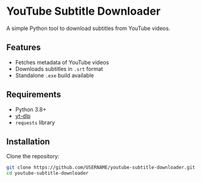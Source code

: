 # YouTube Subtitle Downloader

A simple Python tool to download subtitles from YouTube videos.

## Features
- Fetches metadata of YouTube videos
- Downloads subtitles in `.srt` format
- Standalone `.exe` build available

## Requirements
- Python 3.8+  
- [yt-dlp](https://github.com/yt-dlp/yt-dlp)  
- `requests` library  

## Installation
Clone the repository:
```bash
git clone https://github.com/USERNAME/youtube-subtitle-downloader.git
cd youtube-subtitle-downloader
